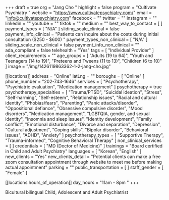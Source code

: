 +++
draft = true
org = "Jang Cho "
highlight = false
program = "Cultivate Psychiatry "
website = "https://www.cultivatepsychiatry.com/"
email = "info@cultivatepsychiatry.com"
facebook = ""
twitter = ""
instagram = ""
linkedin = ""
youtube = ""
tiktok = ""
medium = ""
best_way_to_contact = [ ]
payment_types = [ "N/A" ]
sliding_scale_clinical = false
payment_info_clinical = "Patients can inquire about the costs during initial consultation ($250 - $600) "
payment_types_non_clinical = [ "N/A" ]
sliding_scale_non_clinical = false
payment_info_non_clinical = ""
ada_compliant = false
telehealth = "Yes"
tags = [ "Individual Provider" ]
client_requirements = ""
age_groups = [
  "Adults (19 to 64)",
  "Youth and Teenagers (14 to 19)",
  "Preteens and Tweens (11 to 13)",
  "Children (6 to 10)"
]
image = "/img/1426119863362-1-2-jang-cho.jpg"

[[locations]]
address = "Online"
latLng = ""
boroughs = [ "Online" ]
phone_number = "202-743-1646"
services = [
  "Psychotherapy",
  "Psychiatric evaluation",
  "Medication management"
]
psychotherapy = true
psychotherapy_specialties = [
  "Trauma/PTSD",
  "Suicidal ideation",
  "Stress",
  "Self-harming",
  "Self-esteem",
  "Relationship issues",
  "Racial and cultural identity",
  "Phobias/fears",
  "Parenting",
  "Panic attacks/disorder",
  "Oppositional defiance",
  "Obsessive compulsive disorder",
  "Mood disorders",
  "Medication management",
  "LGBTQIA, gender, and sexual identity",
  "Insomnia and sleep issues",
  "Identity development",
  "Family conflict",
  "Emotional disturbance",
  "Divorce and separation",
  "Depression",
  "Cultural adjustment",
  "Coping skills",
  "Bipolar disorder",
  "Behavioral issues",
  "ADHD",
  "Anxiety"
]
psychotherapy_types = [
  "Supportive Therapy",
  "Trauma-informed",
  "Cognitive Behavioral Therapy"
]
non_clinical_services = [ ]
credentials = [ "MD (Doctor of Medicine)" ]
trainings = "Board certified in Child and Adult Psychiatry"
languages = [ "Korean", "English" ]
new_clients = "Yes"
new_clients_detail = "Potential clients can make a free zoom consultation appointment through website to meet me before making actual appointment"
parking = ""
public_transportation = [ ]
staff_gender = [ "Female" ]

  [[locations.hours_of_operation]]
  day_hours = "11am - 8pm "
+++

Bicultural bilingual Child, Adolescent and Adult Psychiatrist

